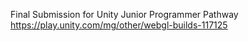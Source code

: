 Final Submission for Unity Junior Programmer Pathway \
https://play.unity.com/mg/other/webgl-builds-117125
